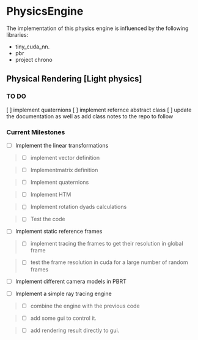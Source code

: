 # PhysicsEngine

The implementation of this physics engine is influenced by the following libraries:
* tiny_cuda_nn.
* pbr
* project chrono

## Physical Rendering [Light physics]

### TO DO

[ ] implement quaternions
[ ] implement refernce abstract class
[ ] update the documentation as well as add class notes to the repo to follow

### Current Milestones

-[ ] Implement the linear transformations

> -[ ] implement vector definition

> -[ ] Implementmatrix definition

> -[ ] Implement quaternions

> -[ ] Implement HTM

> -[ ] Implement rotation dyads calculations

> -[ ] Test the code

-[ ] Implement static reference frames

> -[ ] implement tracing the frames to get their resolution in global frame

> -[ ] test the frame resolution in cuda for a large number of random frames

-[ ] Implement different camera models in PBRT

-[ ] Implement a simple ray tracing engine

> -[ ] combine the engine with the previous code

> -[ ] add some gui to control it.

> -[ ] add rendering result directly to gui.
